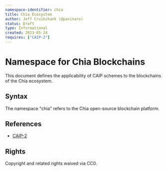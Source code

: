 ```yaml
---
namespace-identifier: chia
title: Chia Ecosystem
author: Jeff Cruikshank (@paninaro)
status: Draft
type: Informational
created: 2023-05-24
requires: ["CAIP-2"]
---
```


# Namespace for Chia Blockchains

This document defines the applicability of CAIP schemes to the blockchains of
the Chia ecosystem.

## Syntax

The namespace "chia" refers to the Chia open-source blockchain platform.

## References

- [CAIP-2](https://github.com/ChainAgnostic/CAIPs/blob/master/CAIPs/caip-2.md)

## Rights

Copyright and related rights waived via CC0.
